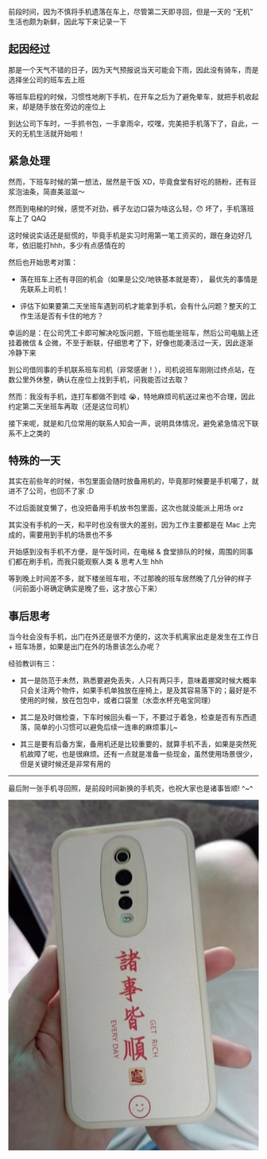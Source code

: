 前段时间，因为不慎将手机遗落在车上，尽管第二天即寻回，但是一天的 “无机” 生活也颇为新鲜，因此写下来记录一下

## 起因经过

那是一个天气不错的日子，因为天气预报说当天可能会下雨，因此没有骑车，而是选择坐公司的班车去上班

等班车启程的时候，习惯性地刷下手机，在开车之后为了避免晕车，就把手机收起来，却是随手放在旁边的座位上

到达公司下车时，一手抓书包，一手拿雨伞，哎嘿，完美把手机落下了，自此，一天的无机生活就开始啦！

## 紧急处理

然而，下班车时候的第一想法，居然是干饭 XD，毕竟食堂有好吃的肠粉，还有豆浆泡油条，简直美滋滋～

然而到电梯的时候，感觉不对劲，裤子左边口袋为啥这么轻，😯 坏了，手机落班车上了 QAQ

这时候说实话还是挺慌的，毕竟手机是实习时用第一笔工资买的，跟在身边好几年，依旧能打hhh，多少有点感情在的

然后也开始思考对策：

- 落在班车上还有寻回的机会（如果是公交/地铁基本就是寄）， 最优先的事情是先联系上司机！

- 评估下如果要第二天坐班车遇到司机才能拿到手机，会有什么问题？整天的工作生活是否有卡住的地方？

幸运的是：在公司凭工卡即可解决吃饭问题，下班也能坐班车，然后公司电脑上还挂着微信 & 企微，不至于断联，仔细思考了下，好像也能凑活过一天，因此逐渐冷静下来

到公司借同事的手机联系班车司机（非常感谢！），司机说班车刚刚过终点站，在数公里外休整，确认在座位上找到手机，问我能否过去取？
 
然而：我没有手机，连打车都做不到哇 😭，特地麻烦司机送过来也不合理，因此约定第二天坐班车再取（还是这位司机）

接下来呢，就是和几位常用的联系人知会一声，说明具体情况，避免紧急情况下联系不上之类的

## 特殊的一天

其实在前些年的时候，书包里面会随时放备用机的，毕竟那时候要是手机噶了，就进不了公司，也回不了家 :D 

不过后面就变懒了，也没把备用手机放书包里面，这次也就没能派上用场 orz

其实没有手机的一天，和平时也没有很大的差别，因为工作主要都是在 Mac 上完成的，需要用到手机的场景也不多

开始感到没有手机不方便，是午饭时间，在电梯 & 食堂排队的时候，周围的同事们都在刷手机，而我只能观察人类 & 思考人生 hhh

等到晚上时间差不多，就下楼坐班车啦，不过那晚的班车居然晚了几分钟的样子（问前面小哥确定确实是晚了些，这才放心下来）

## 事后思考

当今社会没有手机，出门在外还是很不方便的，这次手机离家出走是发生在工作日 + 班车场景，如果是出门在外的场景该怎么办呢？

经验教训有三：

- 其一是防范于未然，熟悉要避免丢失，人只有两只手，意味着挪窝时候大概率只会关注两个物件，如果手机单独放在座椅上，是及其容易落下的；最好是不使用的时候，放在包包中，或者口袋里（水壶水杯充电宝同理）

- 其二是及时做检查，下车时候回头看一下，不要过于着急，检查是否有东西遗落，简单的小习惯可以避免后续一连串的麻烦事儿~

- 其三是要有后备方案，备用机还是比较重要的，就算手机不丢，如果是突然死机故障了呢，也是很麻烦。还有一点就是准备一些现金，虽然使用场景很少，但是关键时候还是非常有用的

---

最后附一张手机寻回照，是前段时间新换的手机壳，也祝大家也是诸事皆顺! ^~^

![img](/static/image/blog/phone_shell.png)